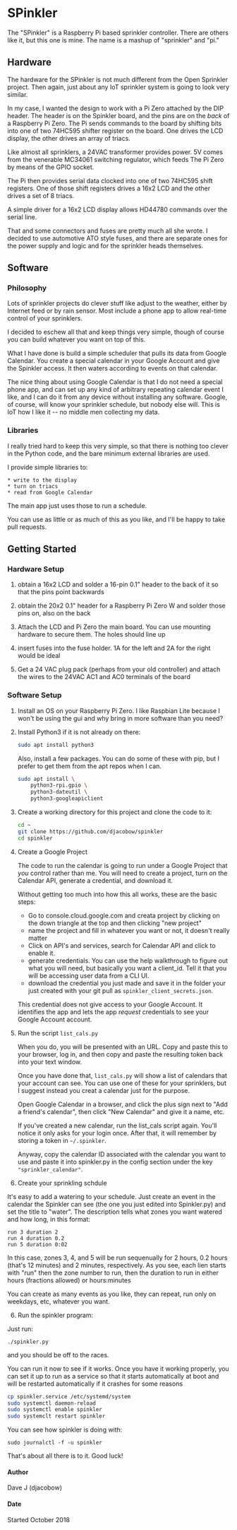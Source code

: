 
# SPinkler 

The "SPinkler" is a Raspberry Pi based sprinkler controller. There are others
like it, but this one is mine. The name is a mashup of "sprinkler" and "pi."

## Hardware

The hardware for the SPinkler is not much different from the Open
Sprinkler project. Then again, just about any IoT sprinkler system is 
going to look very similar.

In my case, I wanted the design to work with a Pi Zero attached by the
DIP header. The header is on the Spinkler board, and the pins are on the
*back* of a Raspberry Pi Zero. The Pi sends commands to the board by
shifting bits into one of two 74HC595 shifter register on the board. One
drives the LCD display, the other drives an array of triacs.

Like almost all sprinklers, a 24VAC transformer provides power.
5V comes from the venerable MC34061 switching regulator, which feeds 
The Pi Zero by means of the GPIO socket.

The Pi then provides serial data clocked into one of two 74HC595 shift
registers. One of those shift registers drives a 16x2 LCD and the other
drives a set of 8 triacs.

A simple driver for a 16x2 LCD display allows HD44780 commands over
the serial line.

That and some connectors and fuses are pretty much all she wrote. 
I decided to use automotive ATO style fuses, and there are separate 
ones for the power supply and logic and for the sprinkler heads 
themselves.

## Software

### Philosophy

Lots of sprinkler projects do clever stuff like adjust to the weather,
either by Internet feed or by rain sensor. Most include a phone app
to allow real-time control of your sprinklers.

I decided to eschew all that and keep things very simple, though of 
course you can build whatever you want on top of this.

What I have done is build a simple scheduler that pulls its data
from Google Calendar. You create a special calendar in your Google 
Account and give the Spinkler access. It then waters according to
events on that calendar.

The nice thing about using Google Calendar is that I do not need a 
special phone app, and can set up any kind of arbitrary repeating 
calendar event I like, and I can do it from any device without installing
any software. Google, of course, will know your sprinkler schedule,
but nobody else will. This is IoT how I like it -- no middle men 
collecting my data.

### Libraries

I really tried hard to keep this very simple, so that there is nothing
too clever in the Python code, and the bare minimum external libraries
are used.

I provide simple libraries to:

    * write to the display
    * turn on triacs
    * read from Google Calendar

The main app just uses those to run a schedule.

You can use as little or as much of this as you like, and I'll be 
happy to take pull requests.



## Getting Started

### Hardware Setup

1. obtain a 16x2 LCD and solder a 16-pin 0.1" header to the 
   back of it so that the pins point backwards

2. obtain the 20x2 0.1" header for a Raspberry Pi Zero W
   and solder those pins on, also on the back

3. Attach the LCD and Pi Zero the main board. You can use
   mounting hardware to secure them. The holes should line up

4. insert fuses into the fuse holder. 1A for the left and 2A 
   for the right would be ideal

5. Get a 24 VAC plug pack (perhaps from your old controller) and
   attach the wires to the 24VAC AC1 and AC0 terminals of the board

### Software Setup

1. Install an OS on your Raspberry Pi Zero. I like Raspbian Lite because
   I won't be using the gui and why bring in more software than you need?

2. Install Python3 if it is not already on there:

   ```sh
   sudo apt install python3
   ```

   Also, install a few packages. You can do some of these with pip,
   but I prefer to get them from the apt repos when I can.

   ```sh
   sudo apt install \
       python3-rpi.gpio \
       python3-dateutil \
       python3-googleapiclient
   ```

3. Create a working directory for this project and clone the code to it:

   ```sh
   cd ~
   git clone https://github.com/djacobow/spinkler
   cd spinkler
   ```

3. Create a Google Project

   The code to run the calendar is going to run under a Google Project
   that *you* control rather than me. You will need to create a project,
   turn on the Calendar API, generate a credential, and download it.

   Without getting too much into how this all works, these are the
   basic steps:

   * Go to console.cloud.google.com and creata project by clicking on the 
     down triangle at the top and then clicking "new project"
   * name the project and fill in whatever you want or not, it doesn't 
     really matter
   * Click on API's and services, search for Calendar API and click to 
     enable it. 
   * generate credentials. You can use the help walkthrough to figure out 
     what you will need, but basically you want a client_id. Tell it that 
     you will be accessing user data from a CLI UI.
   * download the credential you just made and save it in the folder your
     just created with your git pull as `spinkler_client_secrets.json`.

   This credential does not give access to your Google Account. It 
   identifies the app and lets the app *request* credentials to see your 
   Google Account account.

4. Run the script `list_cals.py`

   When you do, you will be presented with an URL. Copy and paste this to your
   browser, log in, and then copy and paste the resulting token back into
   your text window.

   Once you have done that, `list_cals.py` will show a list of calendars that
   your account can see. You can use one of these for your sprinklers, but 
   I suggest instead you creat a calendar just for the purpose.

   Open Google Calendar in a browser, and click the plus sign next to "Add
   a friend's calendar", then click "New Calendar" and give it a name, etc.

   If you've created a new calendar, run the list_cals script again. You'll
   notice it only asks for your login once. After that, it will remember by
   storing a token in `~/.spinkler`.

   Anyway, copy the calendar ID associated with the calendar you want to use
   and paste it into spinkler.py in the config section under the key
   `"sprinkler_calendar"`.

5. Create your sprinkling schdule

It's easy to add a watering to your schedule. Just create an event
in the calendar the Spinkler can see (the one you just edited into
Spinkler.py) and set the title to "water". The description tells 
what zones you want watered and how long, in this format:


```
run 3 duration 2
run 4 duration 0.2
run 5 duration 0:02
```

In this case, zones 3, 4, and 5 will be run sequenually for 2 hours,
0.2 hours (that's 12 minutes) and 2 minutes, respectively. As you see,
each lien starts with "run" then the zone number to run, then the 
duration to run in either hours (fractions allowed) or hours:minutes

You can create as many events as you like, they can repeat, run only on 
weekdays, etc, whatever you want.

6. Run the spinkler program:

Just run:

```
./spinkler.py
```

and you should be off to the races.

You can run it now to see if it works. Once you have it working 
properly, you can set it up to run as a service so that it starts
automatically at boot and will be restarted automatically if it crashes for
some reasons

```sh
cp spinkler.service /etc/systemd/system
sudo systemctl daemon-reload
sudo systemctl enable spinkler
sudo systemclt restart spinkler
```

You can see how spinkler is doing with:

```
sudo journalctl -f -u spinkler
```



That's about all there is to it. Good luck!

#### Author

Dave J (djacobow)

#### Date

Started October 2018


